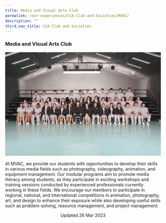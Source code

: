 ```yaml
---
title: Media and Visual Arts Club
permalink: /our-experiences/CCA-Club-and-Societies/MVAC/
description: ""
third_nav_title: CCA Club and Societies
---
```

### Media and Visual Arts Club


![](/images/JSMVAC1.jpg)

At MVAC, we provide our students with opportunities to develop their skills in various media fields such as photography, videography, animation, and equipment management. Our modular programs aim to promote media literacy among students, as they participate in exciting workshops and training sessions conducted by experienced professionals currently working in these fields. We encourage our members to participate in regional, national, and international competitions in animation, photography, art, and design to enhance their exposure while also developing useful skills such as problem-solving, resource management, and project management.

<center> Updated 26 Mar 2023 </center>